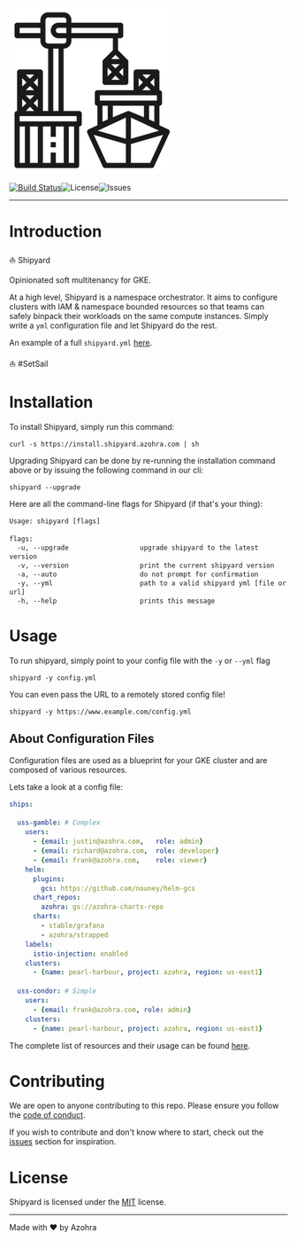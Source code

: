 ![logo](_static/img/logo-black-300px.png)

[![Build Status](https://travis-ci.org/azohra/shipyard.svg?branch=master)](https://travis-ci.org/azohra/shipyard)![License](https://img.shields.io/github/license/azohra/shipyard.svg)![Issues](https://img.shields.io/github/issues/azohra/shipyard.svg)

---

# Introduction

⛵ Shipyard 

Opinionated soft multitenancy for GKE. 

At a high level, Shipyard is a namespace orchestrator. It aims to configure clusters with IAM & namespace bounded resources so that teams can safely binpack their workloads on the same compute instances. Simply write a `yml` configuration file and let Shipyard do the rest.

An example of a full `shipyard.yml` [here](shipyard.yml).

⛵ #SetSail 

# Installation

To install Shipyard, simply run this command:

```console
curl -s https://install.shipyard.azohra.com | sh
```

Upgrading Shipyard can be done by re-running the installation command above or by issuing the following command in our cli:

```console
shipyard --upgrade
```

Here are all the command-line flags for Shipyard (if that's your thing):

```console
Usage: shipyard [flags]

flags:
  -u, --upgrade                  upgrade shipyard to the latest version
  -v, --version                  print the current shipyard version
  -a, --auto                     do not prompt for confirmation
  -y, --yml                      path to a valid shipyard yml [file or url]
  -h, --help                     prints this message
```

# Usage

To run shipyard, simply point to your config file with the `-y` or `--yml` flag

```console
shipyard -y config.yml
```

You can even pass the URL to a remotely stored config file!

```console
shipyard -y https://www.example.com/config.yml
```

## About Configuration Files

Configuration files are used as a blueprint for your GKE cluster and are composed of various resources.

Lets take a look at a config file:

```yaml
ships:

  uss-gamble: # Complex
    users:
      - {email: justin@azohra.com,   role: admin}
      - {email: richard@azohra.com,  role: developer}
      - {email: frank@azohra.com,    role: viewer}
    helm:
      plugins:
        gcs: https://github.com/nouney/helm-gcs
      chart_repos:
        azohra: gs://azohra-charts-repo
      charts:
        - stable/grafana
        - azohra/strapped
    labels:
      istio-injection: enabled
    clusters:
      - {name: pearl-harbour, project: azohra, region: us-east1}
 
  uss-condor: # Simple
    users:
      - {email: frank@azohra.com, role: admin}
    clusters:
      - {name: pearl-harbour, project: azohra, region: us-east1}
```

The complete list of resources and their usage can be found [here](https://docs.shipyard.azohra.com/#/).

# Contributing

We are open to anyone contributing to this repo. Please ensure you follow the [code of conduct](https://github.com/azohra/shipyard/blob/master/CODE_OF_CONDUCT.md).

If you wish to contribute and don't know where to start, check out the [issues](https://github.com/azohra/shipyard/issues)
section for inspiration.

<!-- ### Using the compiler to generate new straps -->

# License

Shipyard is licensed under the [MIT](https://github.com/azohra/shipyard/blob/master/LICENSE) license.

---

Made with :heart: by Azohra